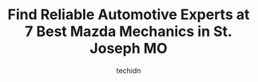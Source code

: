 ---
layout: ampstory
image: https://images.unsplash.com/photo-1619844175348-a10c44e6f66a?ixlib=rb-4.0.3&ixid=MnwxMjA3fDB8MHxwaG90by1wYWdlfHx8fGVufDB8fHx8&auto=format&fit=crop&w=640&h=853&q=80
author: techidn
featured: false
description: Looking for reliable and skilled Mazda Mechanic in St. Joseph MO, USA? Your search ends here with the 7 best Mazda Mechanic in town. With their expertise and commitment to delivering excepti
title: Find Reliable Automotive Experts at 7 Best Mazda Mechanics in St. Joseph MO
cover:
   title: Find Reliable Automotive Experts at 7 Best Mazda Mechanics in St. Joseph MO
   subtitle: Rickpate
   background: https://images.unsplash.com/photo-1619844175348-a10c44e6f66a?ixlib=rb-4.0.3&ixid=MnwxMjA3fDB8MHxwaG90by1wYWdlfHx8fGVufDB8fHx8&auto=format&fit=crop&w=640&h=853&q=80

pages: 
 - layout: thirds
   top: <h1>#1 Collision Repair Specialists</h1>
   bottom: "<p>Great car repair. I was able to call and ask questions really easy and got support from the team while my car was being painted for an insurance claim. They made this pro</p>"
   background: https://www.knot35.com/toplist/wp-content/uploads/2023/06/best-mazda-mechanic-1-in-st-joseph-mo-1685840953.jpeg
   backgroundblur: true
 - layout: thirds
   top: <h1>#2 Belt Alignment</h1>
   bottom: "<p>3636 Messanie St, St Joseph, MO 64507, United States</p>"
   background: https://www.knot35.com/toplist/wp-content/uploads/2023/06/best-mazda-mechanic-2-in-st-joseph-mo-1685840954.png
   cta:
      link: https://www.knot35.com/toplist/find-reliable-automotive-experts-at-7-best-mazda-mechanics-in-st-joseph-mo/
      text: Find Reliable Automotive Experts at 7 Best Mazda Mechanics in St. Joseph MO
 - layout: thirds
   top: <h1>#3 PARKERS AUTO REPAIR LLC</h1>
   bottom: "<p>1003 S Belt Hwy, St Joseph, MO 64507, United States</p>"
   background: https://www.knot35.com/toplist/wp-content/uploads/2023/06/best-mazda-mechanic-3-in-st-joseph-mo-1685840955.jpeg
   cta:
      link: https://www.knot35.com/toplist/find-reliable-automotive-experts-at-7-best-mazda-mechanics-in-st-joseph-mo/
      text: Find Reliable Automotive Experts at 7 Best Mazda Mechanics in St. Joseph MO
 - layout: thirds
   top: <h1>#4 Starke & Sons Auto Repair</h1>
   bottom: "<p>922 S 22nd St, St Joseph, MO 64507, United States</p>"
   background: https://images.unsplash.com/photo-1574169208507-84376144848b?ixlib=rb-4.0.3&ixid=MnwxMjA3fDB8MHxwaG90by1wYWdlfHx8fGVufDB8fHx8&auto=format&fit=crop&w=640&h=853&q=80
   cta:
      link: https://www.knot35.com/toplist/find-reliable-automotive-experts-at-7-best-mazda-mechanics-in-st-joseph-mo/
      text: Find Reliable Automotive Experts at 7 Best Mazda Mechanics in St. Joseph MO
 - layout: thirds
   top: <h1>#5 Kruses Auto Center</h1>
   bottom: "<p>901 N Fourth St, St Joseph, MO 64501, United States</p>"
   background: https://images.unsplash.com/photo-1546497974-b213c9efb599?ixlib=rb-4.0.3&ixid=MnwxMjA3fDB8MHxwaG90by1wYWdlfHx8fGVufDB8fHx8&auto=format&fit=crop&w=640&h=853&q=80
   cta:
      link: https://www.knot35.com/toplist/find-reliable-automotive-experts-at-7-best-mazda-mechanics-in-st-joseph-mo/
      text: Find Reliable Automotive Experts at 7 Best Mazda Mechanics in St. Joseph MO
 - layout: thirds
   top: <h1>#6 Auto Medics</h1>
   bottom: "<p>3961 Sherman Ave, St Joseph, MO 64506, United States</p>"
   background: https://images.unsplash.com/photo-1613843873231-1447db182f97?ixlib=rb-4.0.3&ixid=MnwxMjA3fDB8MHxwaG90by1wYWdlfHx8fGVufDB8fHx8&auto=format&fit=crop&w=640&h=853&q=80
   cta:
      link: https://www.knot35.com/toplist/find-reliable-automotive-experts-at-7-best-mazda-mechanics-in-st-joseph-mo/
      text: Find Reliable Automotive Experts at 7 Best Mazda Mechanics in St. Joseph MO
 - layout: thirds
   top: <h1>#7 Dustys Auto Service</h1>
   bottom: "<p>5624 Lake Ave, St Joseph, MO 64504, United States</p>"
   background: https://images.unsplash.com/photo-1632260260864-caf7fde5ec36?ixlib=rb-4.0.3&ixid=MnwxMjA3fDB8MHxwaG90by1wYWdlfHx8fGVufDB8fHx8&auto=format&fit=crop&w=640&h=853&q=80
   cta:
      link: https://www.knot35.com/toplist/find-reliable-automotive-experts-at-7-best-mazda-mechanics-in-st-joseph-mo/
      text: Find Reliable Automotive Experts at 7 Best Mazda Mechanics in St. Joseph MO
 - layout: thirds
   middle: Continue reading...
   background: https://images.unsplash.com/photo-1614648718611-0635f29016cb?ixlib=rb-4.0.3&ixid=MnwxMjA3fDB8MHxwaG90by1wYWdlfHx8fGVufDB8fHx8&auto=format&fit=crop&w=640&h=853&q=80
   cta:
      link: https://www.knot35.com/toplist/find-reliable-automotive-experts-at-7-best-mazda-mechanics-in-st-joseph-mo/
      text: Find Reliable Automotive Experts at 7 Best Mazda Mechanics in St. Joseph MO
      
---